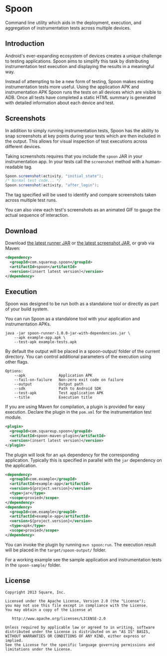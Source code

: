 Spoon
=====

Command line utility which aids in the deployment, execution, and aggregation of
instrumentation tests across multiple devices.



Introduction
------------

Android's ever-expanding ecosystem of devices creates a unique challenge to
testing applications. Spoon aims to simplify this task by distributing
instrumentation test execution and displaying the results in a meaningful way.

Instead of attempting to be a new form of testing, Spoon makes existing
instrumentation tests more useful. Using the application APK and instrumentation
APK Spoon runs the tests on all devices which are visible to ADB. Once all tests
have completed a static HTML summary is generated with detailed information
about each device and test.



Screenshots
-----------

In addition to simply running instrumentation tests, Spoon has the ability to
snap screenshots at key points during your tests which are then included in the
output. This allows for visual inspection of test executions across different
devices.

Taking screenshots requires that you include the `spoon` JAR in your
instrumentation app. In your tests call the `screenshot` method with a
human-readable tag.

```java
Spoon.screenshot(activity, "initial_state");
/* Normal test code... */
Spoon.screenshot(activity, "after_login");
```

The tag specified will be used to identify and compare screenshots taken across
multiple test runs.

You can also view each test's screenshots as an animated GIF to gauge the actual
sequence of interaction.



Download
--------

Download [the latest runner JAR][1] or [the latest screenshot JAR][2], or grab
via Maven:

```xml
<dependency>
  <groupId>com.squareup.spoon</groupId>
  <artifactId>spoon</artifactId>
  <version>(insert latest version)</version>
</dependency>
```



Execution
---------

Spoon was designed to be run both as a standalone tool or directly as part of
your build system.

You can run Spoon as a standalone tool with your application and instrumentation
APKs.

```
java -jar spoon-runner-1.0.0-jar-with-dependencies.jar \
    --apk example-app.apk \
    --test-apk example-tests.apk
```

By default the output will be placed in a spoon-output/ folder of the current
directory. You can control additional parameters of the execution using other
flags.

```
Options:
    --apk               Application APK
    --fail-on-failure   Non-zero exit code on failure
    --output            Output path
    --sdk               Path to Android SDK
    --test-apk          Test application APK
    --title             Execution title
```

If you are using Maven for compilation, a plugin is provided for easy execution.
Declare the plugin in the `pom.xml` for the instrumentation test module.

```xml
<plugin>
  <groupId>com.squareup.spoon</groupId>
  <artifactId>spoon-maven-plugin</artifactId>
  <version>(insert latest version)</version>
</plugin>
```

The plugin will look for an `apk` dependency for the corresponding application.
Typically this is specified in parallel with the `jar` dependency on the
application.

```xml
<dependency>
  <groupId>com.example</groupId>
  <artifactId>example-app</artifactId>
  <version>${project.version}</version>
  <type>jar</type>
  <scope>provied</scope>
</dependency>
<dependency>
  <groupId>com.example</groupId>
  <artifactId>example-app</artifactId>
  <version>${project.version}</version>
  <type>apk</type>
  <scope>provied</scope>
</dependency>
```

You can invoke the plugin by running `mvn spoon:run`. The execution result will
be placed in the `target/spoon-output/` folder.

For a working example see the sample application and instrumentation tests in
the `spoon-sample/` folder.



License
--------

    Copyright 2013 Square, Inc.

    Licensed under the Apache License, Version 2.0 (the "License");
    you may not use this file except in compliance with the License.
    You may obtain a copy of the License at

       http://www.apache.org/licenses/LICENSE-2.0

    Unless required by applicable law or agreed to in writing, software
    distributed under the License is distributed on an "AS IS" BASIS,
    WITHOUT WARRANTIES OR CONDITIONS OF ANY KIND, either express or implied.
    See the License for the specific language governing permissions and
    limitations under the License.




 [1]: http://repository.sonatype.org/service/local/artifact/maven/redirect?r=central-proxy&g=com.squareup.spoon&a=spoon-runner&v=LATEST
 [2]: http://repository.sonatype.org/service/local/artifact/maven/redirect?r=central-proxy&g=com.squareup.spoon&a=spoon&v=LATEST